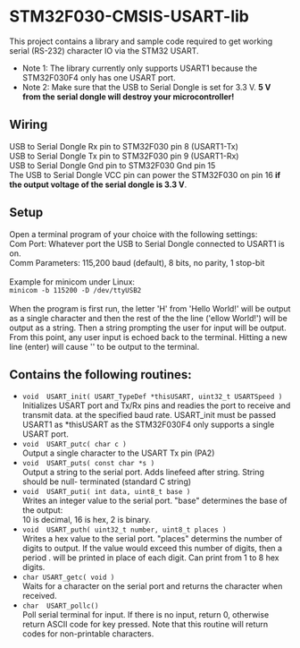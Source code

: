 # STM32F030-CMSIS-USART-lib

This project contains a library and sample code required to get working serial (RS-232) character IO via the STM32 USART.<br>
+ Note 1: The library currently only supports USART1 because the STM32F030F4 only has one USART port.<br>
+ Note 2: Make sure that the USB to Serial Dongle is set for 3.3 V. **5 V from the serial dongle will destroy your microcontroller!**

## Wiring
USB to Serial Dongle Rx pin to STM32F030 pin 8 (USART1-Tx)<br>
USB to Serial Dongle Tx pin to STM32F030 pin 9 (USART1-Rx)<br>
USB to Serial Dongle Gnd pin to STM32F030 Gnd pin 15 <br>
The USB to Serial Dongle VCC pin can power the STM32F030 on pin 16 **if the output voltage of the serial dongle is 3.3 V**. 

## Setup
Open a terminal program of your choice with the following settings:<br>
       Com Port: Whatever port the USB to Serial Dongle connected to USART1 is on.<br>
Comm Parameters: 115,200 baud (default), 8 bits, no parity, 1 stop-bit<br>
<br>
Example for minicom under Linux:<br>
`minicom -b 115200 -D /dev/ttyUSB2`<br>
<br>
When the program is first run, the letter 'H' from 'Hello World!' will be output as a single
character and then the rest of the the line ('ellow World!') will be output as a string. Then
a string prompting the user for input will be output. From this point, any user input is
echoed back to the terminal. Hitting a new line (enter) will cause '<RETURN>' to be output to
the terminal.

## Contains the following routines:
+ ```void  USART_init( USART_TypeDef *thisUSART, uint32_t USARTSpeed )```<br>
Initializes USART port and Tx/Rx pins and readies the port to receive and transmit data.
at the specified baud rate. USART_init must be passed USART1 as *thisUSART as the STM32F030F4
only supports a single USART port.
+ ```void  USART_putc( char c )```<br>
Output a single character to the USART Tx pin (PA2)
+ ```void  USART_puts( const char *s )```<br>
Output a string to the serial port. Adds linefeed after string. String should be null-
terminated (standard C string)
+ ```void  USART_puti( int data, uint8_t base )```<br>
Writes an integer value to the serial port. "base" determines the base of the output:<br>
10 is decimal, 16 is hex, 2 is binary.
+ ```void  USART_puth( uint32_t number, uint8_t places )```<br>
Writes a hex value to the serial port. "places" determins the number of digits to
output. If the value would exceed this number of digits, then a period . will be
printed in place of each digit. Can print from 1 to 8 hex digits.
+ ```char USART_getc( void )```<br>
Waits for a character on the serial port and returns the character when received.
+ ```char  USART_pollc()```<br>
Poll serial terminal for input. If there is no input, return 0, otherwise return ASCII
code for key pressed. Note that this routine will return codes for non-printable characters.
